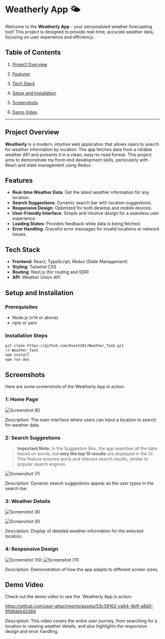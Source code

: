 # Weatherly App 🌤️

Welcome to the **Weatherly App** - your personalized weather forecasting tool! This project is designed to provide real-time, accurate weather data, focusing on user experience and efficiency.

## Table of Contents

1. [Project Overview](#project-overview)
2. [Features](#features)
3. [Tech Stack](#tech-stack)
4. [Setup and Installation](#setup-and-installation)

6. [Screenshots](#screenshots)
7. [Demo Video](#demo-video)



---

## Project Overview

**Weatherly** is a modern, intuitive web application that allows users to search for weather information by location. The app fetches data from a reliable weather API and presents it in a clean, easy-to-read format. This project aims to demonstrate my front-end development skills, particularly with React and state management using Redux.

## Features

- **Real-time Weather Data**: Get the latest weather information for any location.
- **Search Suggestions**: Dynamic search bar with location suggestions.
- **Responsive Design**: Optimized for both desktop and mobile devices.
- **User-Friendly Interface**: Simple and intuitive design for a seamless user experience.
- **Loading States**: Provides feedback while data is being fetched.
- **Error Handling**: Graceful error messages for invalid locations or network issues.

## Tech Stack

- **Frontend**: React, TypeScript, Redux (State Management)
- **Styling**: Tailwind CSS
- **Routing**: Next.js (for routing and SSR)
- **API**: Weather Union API

## Setup and Installation

### Prerequisites

- Node.js (v14 or above)
- npm or yarn

### Installation Steps
   ```bash
   git clone https://github.com/Ovesh101/Weather_Task.git
   cd Weather_Task
   npm install
   npm run dev
```
## Screenshots

Here are some screenshots of the Weatherly App in action:

### 1: Home Page

![Screenshot (6)](https://github.com/user-attachments/assets/fdb5aef9-6e9d-4e15-b9cb-35e88597dd54)

*Description:* The main interface where users can input a location to search for weather data.

### 2: Search Suggestions
> **Important Note:** 
> In the Suggestion Box, the app searches all the data based on words, but **only the top 10 results** are displayed in the UI. This feature ensures quick and relevant search results, similar to popular search engines.

![Screenshot (7)](https://github.com/user-attachments/assets/74ffce11-a9cb-4d79-9157-389d87d0626d)


*Description:* Dynamic search suggestions appear as the user types in the search bar.

### 3: Weather Details
![Screenshot (8)](https://github.com/user-attachments/assets/b8c17acf-411e-4277-93bb-890110e43390)

![Screenshot (9)](https://github.com/user-attachments/assets/9aedd5fa-f4ef-4285-8ae9-23e4f803192c)

*Description:* Display of detailed weather information for the selected location.


### 4: Responsive Design

![Screenshot (10)](https://github.com/user-attachments/assets/5ca61cf4-3f7a-45d2-b209-014b9e87c510)
![Screenshot (11)](https://github.com/user-attachments/assets/7d4c4fb3-496f-4d6c-81af-28ad801677f8)

*Description:* Demonstration of how the app adapts to different screen sizes.

## Demo Video

Check out the demo video to see the `Weatherly App in action:



https://github.com/user-attachments/assets/53c39162-cb64-4bff-a8d0-9fd9deb4d384



*Description:* This video covers the entire user journey, from searching for a location to viewing weather details, and also highlights the responsive design and error handling.
